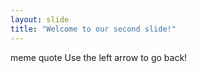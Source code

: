 ```yaml
---
layout: slide
title: "Welcome to our second slide!"
---
```

meme quote
Use the left arrow to go back!
